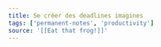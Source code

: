 ```yaml
---
title: Se créer des deadlines imagines
tags: ['permanent-notes', 'productivity']
source: '[[Eat that frog!]]'
---
```

